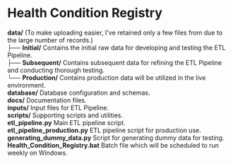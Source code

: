 # Health Condition Registry
**data/** (To make uploading easier, I've retained only a few files from due to the large number of records.)<br>
	├── **Initial/** Contains the initial raw data for developing and testing the ETL Pipeline.<br>
	├── **Subsequent/** Contains subsequent data for refining the ETL Pipeline and conducting thorough testing.<br>
	└── **Production/** Contains production data will be utilized in the live environment.<br>
**database/** Database configuration and schemas.<br>
**docs/** Documentation files.<br>
**inputs/** Input files for ETL Pipeline.<br>
**scripts/** Supporting scripts and utilities.<br>
**etl_pipeline.py** Main ETL pipeline script.<br>
**etl_pipeline_production.py** ETL pipeline script for production use.<br>
**generating_dummy_data.py** Script for generating dummy data for testing.<br>
**Health_Condition_Registry.bat** Batch file which will be scheduled to run weekly on Windows.<br>
